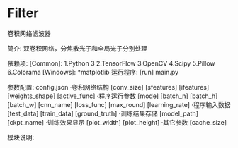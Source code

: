 # Filter
卷积网络滤波器

简介:
双卷积网络，分焦散光子和全局光子分别处理

依赖项:
    [Common]:
        1.Python 3
        2.TensorFlow
        3.OpenCV
        4.Scipy
        5.Pillow
        6.Colorama
    [Windows]:
        *matplotlib
运行程序:
    [run] main.py

参数配置:
    config.json
    ·卷积网络结构
        [conv_size]
        [sfeatures]
        [ifeatures]
        [weights_shape]
        [active_func]
    ·程序运行参数
        [mode]
        [batch_n]
        [batch_h]
        [batch_w]
        [cnn_name]
        [loss_func]
        [max_round]
        [learning_rate]
    ·程序输入数据
        [test_data]
        [train_data]
        [ground_truth]
    ·训练结果存储
        [model_path]
        [ckpt_name]
    ·训练效果显示
        [plot_width]
        [plot_height]
    ·其它参数
        [cache_size]

模块说明:
